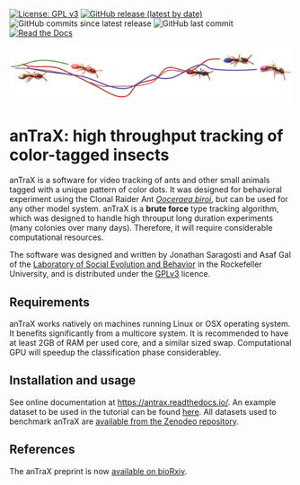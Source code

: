 [![License: GPL v3](https://img.shields.io/badge/License-GPLv3-blue.svg)](https://www.gnu.org/licenses/gpl-3.0)
[![GitHub release (latest by date)](https://img.shields.io/github/v/release/Social-Evolution-and-Behavior/anTraX)](https://github.com/Social-Evolution-and-Behavior/anTraX/releases)
![GitHub commits since latest release](https://img.shields.io/github/commits-since/Social-Evolution-and-Behavior/anTraX/latest?color=red)
![GitHub last commit](https://img.shields.io/github/last-commit/Social-Evolution-and-Behavior/anTraX?color=red)
[![Read the Docs](https://img.shields.io/readthedocs/antrax)](http://antrax.readthedocs.io)

![trails](https://github.com/Social-Evolution-and-Behavior/anTraX/blob/master/docs/images/trails.png)

# **anTraX**: high throughput tracking of color-tagged insects

anTraX is a software for video tracking of ants and other small animals tagged with a unique pattern of color dots. It was designed for behavioral experiment using the Clonal Raider Ant [*Ooceraea biroi*](https://en.m.wikipedia.org/wiki/Ooceraea_biroi), but can be used for any other model system. anTraX is a **brute force** type tracking algorithm, which was designed to handle high throuput long duration experiments (many colonies over many days). Therefore, it will require considerable computational resources. 

The software was designed and written by Jonathan Saragosti and Asaf Gal of the [Laboratory of Social Evolution and Behavior](https://www.rockefeller.edu/research/2280-kronauer-laboratory/) in the Rockefeller University, and is distributed under the [GPLv3](https://github.com/Social-Evolution-and-Behavior/CATT/blob/master/LICENSE) licence.


## Requirements

anTraX works natively on machines running Linux or OSX operating system. It benefits significantly from a multicore system. It is recommended to have at least 2GB of RAM per used core, and a similar sized swap. Computational GPU will speedup the classification phase considerabley. 


## Installation and usage

See online documentation at https://antrax.readthedocs.io/. An example dataset to be used in the tutorial can be found [here](https://github.com/Social-Evolution-and-Behavior/anTraX-data). All datasets used to benchmark anTraX are [available from the Zenodeo repository](https://zenodo.org/record/3740547).

## References

The anTraX preprint is now [available on bioRxiv](https://www.biorxiv.org/content/10.1101/2020.04.29.068478v1).
